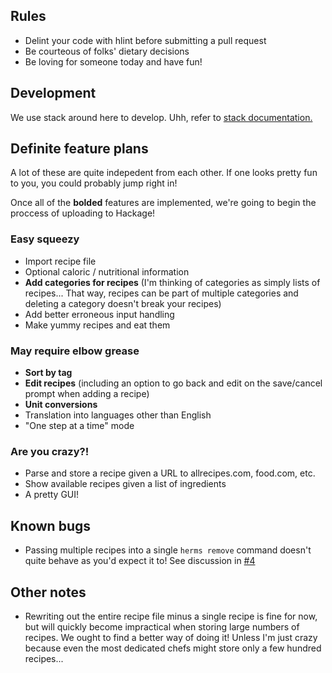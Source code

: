 ## Rules
 - Delint your code with hlint before submitting a pull request
 - Be courteous of folks' dietary decisions
 - Be loving for someone today and have fun!

## Development
We use stack around here to develop. Uhh, refer to [stack documentation.](https://docs.haskellstack.org/en/stable/GUIDE/)

## Definite feature plans

A lot of these are quite indepedent from each other. If one looks pretty fun to you, you could probably jump right in!

Once all of the **bolded** features are implemented, we're going to begin the proccess of uploading to Hackage!

### Easy squeezy
- Import recipe file
- Optional caloric / nutritional information
- **Add categories for recipes** (I'm thinking of categories as simply lists of recipes... That way, recipes can be part of multiple categories and deleting a category doesn't break your recipes) 
- Add better erroneous input handling
- Make yummy recipes and eat them

### May require elbow grease
- **Sort by tag**
- **Edit recipes** (including an option to go back and edit on the save/cancel prompt when adding a recipe)
- **Unit conversions**
- Translation into languages other than English
- "One step at a time" mode

### Are you crazy?!
- Parse and store a recipe given a URL to allrecipes.com, food.com, etc.
- Show available recipes given a list of ingredients
- A pretty GUI!

## Known bugs
- Passing multiple recipes into a single `herms remove` command doesn't quite behave as you'd expect it to! See discussion in [#4](https://github.com/JackKiefer/herms/pull/4)

## Other notes
- Rewriting out the entire recipe file minus a single recipe is fine for now, but will quickly become impractical when storing large numbers of recipes. We ought to find a better way of doing it! Unless I'm just crazy because even the most dedicated chefs might store only a few hundred recipes...
